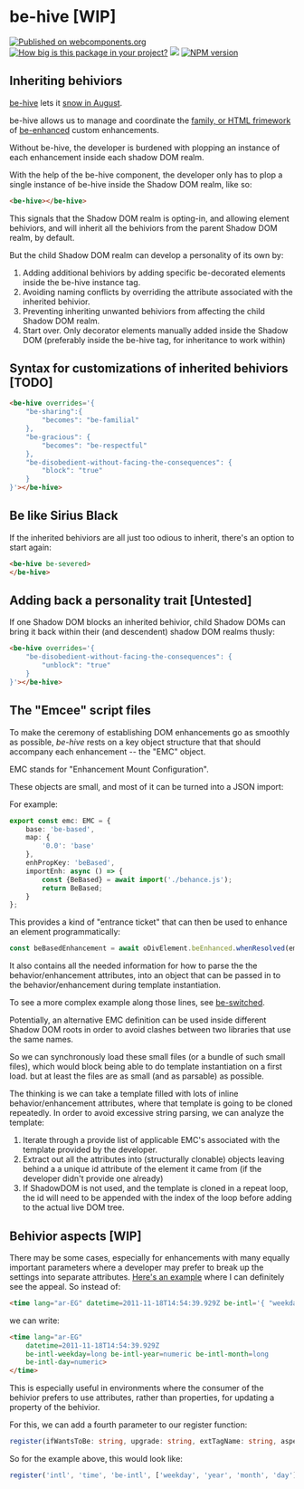 # be-hive [WIP]

[![Published on webcomponents.org](https://img.shields.io/badge/webcomponents.org-published-blue.svg)](https://www.webcomponents.org/element/bahrus/be-hive)
[![How big is this package in your project?](https://img.shields.io/bundlephobia/minzip/be-hive?style=for-the-badge)](https://bundlephobia.com/result?p=be-hive)
<img src="http://img.badgesize.io/https://cdn.jsdelivr.net/npm/be-hive?compression=gzip">
[![NPM version](https://badge.fury.io/js/be-hive.png)](http://badge.fury.io/js/be-hive)

## Inheriting behiviors

[be-hive](https://www.youtube.com/watch?v=SQoOwosJWns) lets it [snow in August](https://www.youtube.com/watch?v=m3dmnOtqrV0).

be-hive allows us to manage and coordinate the [family, or HTML frimework](https://github.com/bahrus/may-it-be) of [be-enhanced](https://github.com/bahrus/be-enhanced) custom enhancements.  

Without be-hive, the developer is burdened with plopping an instance of each enhancement inside each shadow DOM realm.

With the help of the be-hive component, the developer only has to plop a single instance of be-hive inside the Shadow DOM realm, like so:

```html
<be-hive></be-hive>
```

This signals that the Shadow DOM realm is opting-in, and allowing element behiviors, and will inherit all the behiviors from the parent Shadow DOM realm, by default.

But the child Shadow DOM realm can develop a personality of its own by:

1.  Adding additional behiviors by adding specific be-decorated elements inside the be-hive instance tag.
2.  Avoiding naming conflicts by overriding the attribute associated with the inherited behivior.
3.  Preventing inheriting unwanted behiviors from affecting the child Shadow DOM realm.
4.  Start over.  Only decorator elements manually added inside the Shadow DOM (preferably inside the be-hive tag, for inheritance to work within)

## Syntax for customizations of inherited behiviors [TODO]

```html
<be-hive overrides='{
    "be-sharing":{
        "becomes": "be-familial"
    },
    "be-gracious": {
        "becomes": "be-respectful"
    },
    "be-disobedient-without-facing-the-consequences": {
        "block": "true"
    }
}'></be-hive>
```



## Be like Sirius Black

If the inherited behiviors are all just too odious to inherit, there's an option to start again:

```html
<be-hive be-severed>
</be-hive>
```

## Adding back a personality trait [Untested]

If one Shadow DOM blocks an inherited behivior, child Shadow DOMs can bring it back within their (and descendent) shadow DOM realms thusly:

```html
<be-hive overrides='{
    "be-disobedient-without-facing-the-consequences": {
        "unblock": "true"
    }
}'></be-hive>
```


## The "Emcee" script files

To make the ceremony of establishing DOM enhancements go as smoothly as possible, *be-hive* rests on a key object structure that that should accompany each enhancement -- the  "EMC" object.  

EMC stands for "Enhancement Mount Configuration".

These objects are small, and most of it can be turned into a JSON import:

For example:

```TypeScript
export const emc: EMC = {
    base: 'be-based',
    map: {
        '0.0': 'base'
    },
    enhPropKey: 'beBased',
    importEnh: async () => {
        const {BeBased} = await import('./behance.js');
        return BeBased;
    }
};
```

This provides a kind of "entrance ticket" that can then be used to enhance an element programmatically:

```TypeScript
const beBasedEnhancement = await oDivElement.beEnhanced.whenResolved(emc);
```

It also contains all the needed information for how to parse the the behavior/enhancement attributes, into an object that can be passed in to the behavior/enhancement during template instantiation.

To see a more complex example along those lines, see [be-switched](https://github.com/bahrus/be-switched/blob/baseline/behivior.ts).



Potentially, an alternative EMC definition can be used inside different Shadow DOM roots in order to avoid clashes between two libraries that use the same names.

So we can synchronously load these small files (or a bundle of such small files), which would block being able to do template instantiation on a first load. but at least the files are as small (and as parsable) as possible.

The thinking is we can take a template filled with lots of inline behavior/enhancement attributes, where that template is going to be cloned repeatedly.  In order to avoid excessive string parsing, we can analyze the template:

1.  Iterate through a provide list of applicable EMC's associated with the template provided by the developer.
2.  Extract out all the attributes into (structurally clonable) objects leaving behind a a unique id attribute of the  element it came from (if the developer didn't provide one already)
3.  If ShadowDOM is not used, and the template is cloned in a repeat loop, the id will need to be appended with the index of the loop before adding to the actual live DOM tree.

## Behivior aspects [WIP]

There may be some cases, especially for enhancements with many equally important parameters where a developer may prefer to break up the settings into separate attributes. [Here's an example](https://github.com/bahrus/be-intl) where I can definitely see the appeal.  So instead of:

```html
<time lang="ar-EG" datetime=2011-11-18T14:54:39.929Z be-intl='{ "weekday": "long", "year": "numeric", "month": "long", "day": "numeric" }'></time>
```

we can write:

```html
<time lang="ar-EG" 
    datetime=2011-11-18T14:54:39.929Z 
    be-intl-weekday=long be-intl-year=numeric be-intl-month=long
    be-intl-day=numeric>
</time>
```

This is especially useful in environments where the consumer of the behivior prefers to use attributes, rather than properties, for updating a property of the behivior.

For this, we can add a fourth parameter to our register function:

```Typescript
register(ifWantsToBe: string, upgrade: string, extTagName: string, aspects: string[]);
```

So for the example above, this would look like:

```Typescript
register('intl', 'time', 'be-intl', ['weekday', 'year', 'month', 'day']);
```

  

